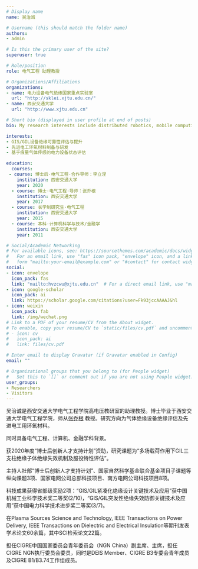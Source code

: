 ```yaml
---
# Display name
name: 吴治诚

# Username (this should match the folder name)
authors:
- admin

# Is this the primary user of the site?
superuser: true

# Role/position
role: 电气工程 助理教授

# Organizations/Affiliations
organizations:
- name: 电力设备电气绝缘国家重点实验室
  url: "http://sklei.xjtu.edu.cn/"
- name: 西安交通大学
  url: "http://www.xjtu.edu.cn"

# Short bio (displayed in user profile at end of posts)
bio: My research interests include distributed robotics, mobile computing and programmable matter.

interests:
- GIS/GIL设备绝缘可靠性评估与提升
- 先进电工环氧材料制备与研发
- 基于痕量气体传感的电力设备状态评估

education:
  courses:
 - course: 博士后·电气工程·合作导师：李立浧
    institution: 西安交通大学
    year: 2020 
  - course: 博士·电气工程·导师：张乔根
    institution: 西安交通大学
    year: 2017
  - course: 长学制研究生·电气工程
    institution: 西安交通大学
    year: 2015
  - course: 本科·计算机科学与技术/金融学
    institution: 西安交通大学
    year: 2011

# Social/Academic Networking
# For available icons, see: https://sourcethemes.com/academic/docs/widgets/#icons
#   For an email link, use "fas" icon pack, "envelope" icon, and a link in the
#   form "mailto:your-email@example.com" or "#contact" for contact widget.
social:
- icon: envelope
  icon_pack: fas
  link: "mailto:hvzcwu@xjtu.edu.cn"  # For a direct email link, use "mailto:test@example.org".
- icon: google-scholar
  icon_pack: ai
  link: https://scholar.google.com/citations?user=Fk93jccAAAAJ&hl
- icon: weixin
  icon_pack: fab
  link: /img/wechat.png
# Link to a PDF of your resume/CV from the About widget.
# To enable, copy your resume/CV to `static/files/cv.pdf` and uncomment the lines below.  
# - icon: cv
#   icon_pack: ai
#   link: files/cv.pdf

# Enter email to display Gravatar (if Gravatar enabled in Config)
email: ""

# Organizational groups that you belong to (for People widget)
#   Set this to `[]` or comment out if you are not using People widget.  
user_groups:
- Researchers
- Visitors
---
```


吴治诚是西安交通大学电气工程学院高电压教研室的助理教授。博士毕业于西安交通大学电气工程学院，师从[张乔根](http://gr.xjtu.edu.cn/web/hvzhang) 教授。研究方向为气体绝缘设备绝缘评估及先进电工用环氧材料。

同时具备电气工程、计算机、金融学科背景。

获2020年度“博士后创新人才支持计划”资助，研究课题为“多场载荷作用下GIL三支柱绝缘子体绝缘失效机制及服役特性评估”。

主持人社部“博士后创新人才支持计划”、国家自然科学基金联合基金项目子课题等纵向课题3项、国家电网公司总部科技项目、南方电网公司科技项目8项。


科技成果获得省部级奖励2项：“GIS/GIL紧凑化绝缘设计关键技术及应用”获中国机械工业科学技术奖二等奖(2/10)，“GIS/GIL突发性绝缘失效防御关键技术及应用”获中国电力科学技术进步奖二等奖(3/7)。

在Plasma Sources Science and Technology, IEEE Transactions on Power Delivery, IEEE Transactions on Dielectric and Electrical Insulation等期刊发表学术论文60余篇，其中SCI检索论文22篇。

担任CIGRE中国国家委员会青年委员会（NGN China）副主席、主席，担任CIGRE NGN执行委员会委员，同时是DEIS Member、CIGRE B3专委会青年成员及CIGRE B1/B3.74工作组成员。

